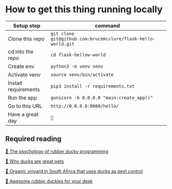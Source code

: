 # How to get this thing running locally

| Setup step           | command                                                       |
| -------------------- | ------------------------------------------------------------- |
| Clone this repo      | `git clone git@github.com:brucemcclure/flask-hello-world.git` |
| cd into the repo     | `cd flask-hellow-world`                                       |
| Create env           | `python3 -m venv venv`                                        |
| Activate venv        | `source venv/bin/activate`                                    |
| Install requirements | `pip3 install -r requirements.txt`                            |
| Run the app          | `gunicorn -b 0.0.0.0 "main:create_app()"`                     |
| Go to this URL       | `http://0.0.0.0:8000/hello/`                                  |
| Have a great day     | `🦆`                                                          |

## Required reading

[🦆 The psychology of rubber ducky programming](https://www.thoughtfulcode.com/rubber-duck-debugging-psychology/)

[🦆 Why ducks are great pets](https://www.betterpetsandgardens.com.au/pet-care/birds-and-poultry/keeping-ducks-in-the-backyard/#:~:text=Ducks%20are%20hilarious%20animals%20to,beautiful%20wandering%20around%20the%20backyard.)

[🦆 Organic vinyard in South Africa that uses ducks as pest control](https://www.youtube.com/watch?v=H6Ehoxu9QY8&ab_channel=GreatBigStory)

[🦆 Awesome rubber duckies for your desk](http://www.numskull.com/tubbz/)
